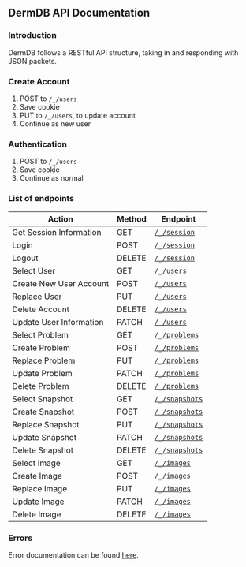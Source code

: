 ## DermDB API Documentation

### Introduction

DermDB follows a RESTful API structure, taking in and responding with JSON packets.

### Create Account

1. POST to `/_/users`
2. Save cookie
3. PUT to `/_/users`, to update account
4. Continue as new user

### Authentication

1. POST to `/_/users`
2. Save cookie
3. Continue as normal

### List of endpoints

| Action | Method | Endpoint |
| ------ | ------ | -------- |
| Get Session Information | GET  | [`/_/session`](api/endpoints/session.md#Select) |
| Login |  POST  | [`/_/session`](api/endpoints/session.md#Create) |
| Logout | DELETE   | [`/_/session`](api/endpoints/session.md#Delete) |
| Select User | GET | [`/_/users`](api/endpoints/users.md#Select) |
| Create New User Account | POST | [`/_/users`](api/endpoints/users.md#Create) |
| Replace User |  PUT  | [`/_/users`](api/endpoints/users.md#Replace) |
| Delete Account | DELETE | [`/_/users`](api/endpoints/users.md#Delete) |
| Update User Information |  PATCH  | [`/_/users`](api/endpoints/users.md#Update) |
| Select Problem | GET   | [`/_/problems`](api/endpoints/problems.md#Select) |
| Create Problem | POST   | [`/_/problems`](api/endpoints/problems.md#Create) |
| Replace Problem | PUT   | [`/_/problems`](api/endpoints/problems.md#Replace) |
| Update Problem | PATCH  | [`/_/problems`](api/endpoints/problems.md#Update) |
| Delete Problem | DELETE   | [`/_/problems`](api/endpoints/problems.md#Delete) |
| Select Snapshot | GET   | [`/_/snapshots`](api/endpoints/snapshots.md#Select) |
| Create Snapshot |  POST  | [`/_/snapshots`](api/endpoints/snapshots.md#Create) |
| Replace Snapshot | PUT   | [`/_/snapshots`](api/endpoints/snapshots.md#Replace) |
| Update Snapshot | PATCH   | [`/_/snapshots`](api/endpoints/snapshots.md#Update) |
| Delete Snapshot | DELETE   | [`/_/snapshots`](api/endpoints/snapshots.md#Delete) |
| Select Image | GET   | [`/_/images`](api/endpoints/images.md#Select) |
| Create Image |  POST  | [`/_/images`](api/endpoints/images.md#Create) |
| Replace Image | PUT   | [`/_/images`](api/endpoints/images.md#Replace) |
| Update Image | PATCH   | [`/_/images`](api/endpoints/images.md#Update) |
| Delete Image | DELETE   | [`/_/images`](api/endpoints/images.md#Delete) |

### Errors

Error documentation can be found [here](api/errors).
